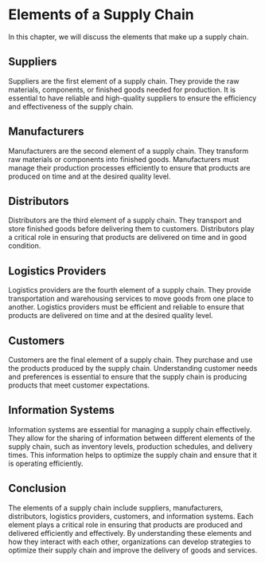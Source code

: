 Elements of a Supply Chain
========================================================================

In this chapter, we will discuss the elements that make up a supply chain.

Suppliers
---------

Suppliers are the first element of a supply chain. They provide the raw materials, components, or finished goods needed for production. It is essential to have reliable and high-quality suppliers to ensure the efficiency and effectiveness of the supply chain.

Manufacturers
-------------

Manufacturers are the second element of a supply chain. They transform raw materials or components into finished goods. Manufacturers must manage their production processes efficiently to ensure that products are produced on time and at the desired quality level.

Distributors
------------

Distributors are the third element of a supply chain. They transport and store finished goods before delivering them to customers. Distributors play a critical role in ensuring that products are delivered on time and in good condition.

Logistics Providers
-------------------

Logistics providers are the fourth element of a supply chain. They provide transportation and warehousing services to move goods from one place to another. Logistics providers must be efficient and reliable to ensure that products are delivered on time and at the desired quality level.

Customers
---------

Customers are the final element of a supply chain. They purchase and use the products produced by the supply chain. Understanding customer needs and preferences is essential to ensure that the supply chain is producing products that meet customer expectations.

Information Systems
-------------------

Information systems are essential for managing a supply chain effectively. They allow for the sharing of information between different elements of the supply chain, such as inventory levels, production schedules, and delivery times. This information helps to optimize the supply chain and ensure that it is operating efficiently.

Conclusion
----------

The elements of a supply chain include suppliers, manufacturers, distributors, logistics providers, customers, and information systems. Each element plays a critical role in ensuring that products are produced and delivered efficiently and effectively. By understanding these elements and how they interact with each other, organizations can develop strategies to optimize their supply chain and improve the delivery of goods and services.


